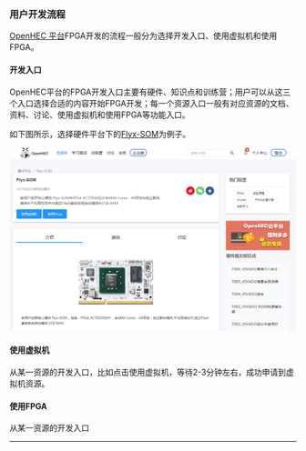 ### 用户开发流程

[OpenHEC 平台](/www.iopenhec.com)FPGA开发的流程一般分为选择开发入口、使用虚拟机和使用FPGA。

#### 开发入口

OpenHEC平台的FPGA开发入口主要有硬件、知识点和训练营；用户可以从这三个入口选择合适的内容开始FPGA开发；每一个资源入口一般有对应资源的文档、资料、讨论、使用虚拟机和使用FPGA等功能入口。

如下图所示，选择硬件平台下的[Flyx-SOM](http://www.iopenhec.com/#!/hardware/000020161019000000000012)为例子。

![](/assets/flyxsom_page.png "Flyx-SOM硬件资源入口")

#### 使用虚拟机

从某一资源的开发入口，比如点击使用虚拟机，等待2-3分钟左右，成功申请到虚拟机资源。

#### 使用FPGA

从某一资源的开发入口

---



